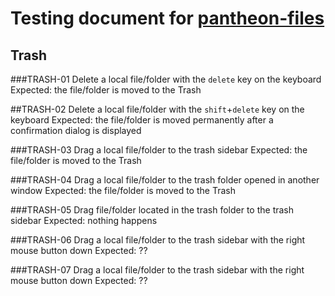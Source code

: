 # Testing document for [pantheon-files](lp:~jeremywootten/pantheon-files/fix-crash-when-trashing)

## Trash

###TRASH-01
Delete a local file/folder with the `delete` key on the keyboard
Expected: the file/folder is moved to the Trash

##TRASH-02
Delete a local file/folder with the `shift`+`delete` key on the keyboard
Expected: the file/folder is moved permanently after a confirmation dialog is displayed

###TRASH-03
Drag a local file/folder to the trash sidebar
Expected: the file/folder is moved to the Trash

###TRASH-04
Drag a local file/folder to the trash folder opened in another window
Expected: the file/folder is moved to the Trash

###TRASH-05
Drag file/folder located in the trash folder to the trash sidebar
Expected: nothing happens

###TRASH-06
Drag a local file/folder to the trash sidebar with the right mouse button down
Expected: ??

###TRASH-07
Drag a local file/folder to the trash sidebar with the right mouse button down
Expected: ??
